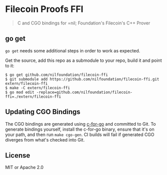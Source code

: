 # Filecoin Proofs FFI

> C and CGO bindings for =nil; Foundation's Filecoin's C++ Prover

## go get

`go get` needs some additional steps in order to work as expected.

Get the source, add this repo as a submodule to your repo, build it and point to it:

```shell
$ go get github.com/nilfoundation/filecoin-ffi
$ git submodule add https://github.com/nilfoundation/filecoin-ffi.git extern/filecoin-ffi
$ make -C extern/filecoin-ffi
$ go mod edit -replace=github.com/nilfoundation/filecoin-ffi=./extern/filecoin-ffi
```

## Updating CGO Bindings

The CGO bindings are generated using [c-for-go](https://github.com/xlab/c-for-go)
and committed to Git. To generate bindings yourself, install the c-for-go
binary, ensure that it's on your path, and then run `make cgo-gen`. CI builds
will fail if generated CGO diverges from what's checked into Git.

## License

MIT or Apache 2.0
